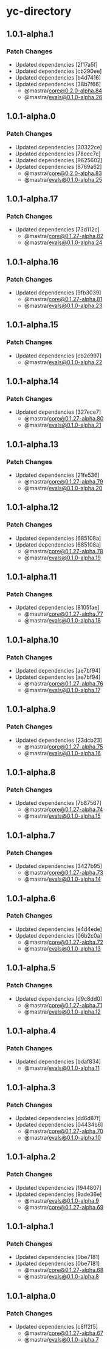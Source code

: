 # yc-directory

## 1.0.1-alpha.1

### Patch Changes

- Updated dependencies [2f17a5f]
- Updated dependencies [cb290ee]
- Updated dependencies [b4d7416]
- Updated dependencies [38b7f66]
  - @mastra/core@0.2.0-alpha.84
  - @mastra/evals@0.1.0-alpha.26

## 1.0.1-alpha.0

### Patch Changes

- Updated dependencies [30322ce]
- Updated dependencies [78eec7c]
- Updated dependencies [9625602]
- Updated dependencies [8769a62]
  - @mastra/core@0.2.0-alpha.83
  - @mastra/evals@0.1.0-alpha.25

## 1.0.1-alpha.17

### Patch Changes

- Updated dependencies [73d112c]
  - @mastra/core@0.1.27-alpha.82
  - @mastra/evals@0.1.0-alpha.24

## 1.0.1-alpha.16

### Patch Changes

- Updated dependencies [9fb3039]
  - @mastra/core@0.1.27-alpha.81
  - @mastra/evals@0.1.0-alpha.23

## 1.0.1-alpha.15

### Patch Changes

- Updated dependencies [cb2e997]
  - @mastra/evals@0.1.0-alpha.22

## 1.0.1-alpha.14

### Patch Changes

- Updated dependencies [327ece7]
  - @mastra/core@0.1.27-alpha.80
  - @mastra/evals@0.1.0-alpha.21

## 1.0.1-alpha.13

### Patch Changes

- Updated dependencies [21fe536]
  - @mastra/core@0.1.27-alpha.79
  - @mastra/evals@0.1.0-alpha.20

## 1.0.1-alpha.12

### Patch Changes

- Updated dependencies [685108a]
- Updated dependencies [685108a]
  - @mastra/core@0.1.27-alpha.78
  - @mastra/evals@0.1.0-alpha.19

## 1.0.1-alpha.11

### Patch Changes

- Updated dependencies [8105fae]
  - @mastra/core@0.1.27-alpha.77
  - @mastra/evals@0.1.0-alpha.18

## 1.0.1-alpha.10

### Patch Changes

- Updated dependencies [ae7bf94]
- Updated dependencies [ae7bf94]
  - @mastra/core@0.1.27-alpha.76
  - @mastra/evals@0.1.0-alpha.17

## 1.0.1-alpha.9

### Patch Changes

- Updated dependencies [23dcb23]
  - @mastra/core@0.1.27-alpha.75
  - @mastra/evals@0.1.0-alpha.16

## 1.0.1-alpha.8

### Patch Changes

- Updated dependencies [7b87567]
  - @mastra/core@0.1.27-alpha.74
  - @mastra/evals@0.1.0-alpha.15

## 1.0.1-alpha.7

### Patch Changes

- Updated dependencies [3427b95]
  - @mastra/core@0.1.27-alpha.73
  - @mastra/evals@0.1.0-alpha.14

## 1.0.1-alpha.6

### Patch Changes

- Updated dependencies [e4d4ede]
- Updated dependencies [06b2c0a]
  - @mastra/core@0.1.27-alpha.72
  - @mastra/evals@0.1.0-alpha.13

## 1.0.1-alpha.5

### Patch Changes

- Updated dependencies [d9c8dd0]
  - @mastra/core@0.1.27-alpha.71
  - @mastra/evals@0.1.0-alpha.12

## 1.0.1-alpha.4

### Patch Changes

- Updated dependencies [bdaf834]
  - @mastra/evals@0.1.0-alpha.11

## 1.0.1-alpha.3

### Patch Changes

- Updated dependencies [dd6d87f]
- Updated dependencies [04434b6]
  - @mastra/core@0.1.27-alpha.70
  - @mastra/evals@0.1.0-alpha.10

## 1.0.1-alpha.2

### Patch Changes

- Updated dependencies [1944807]
- Updated dependencies [9ade36e]
  - @mastra/evals@0.1.0-alpha.9
  - @mastra/core@0.1.27-alpha.69

## 1.0.1-alpha.1

### Patch Changes

- Updated dependencies [0be7181]
- Updated dependencies [0be7181]
  - @mastra/core@0.1.27-alpha.68
  - @mastra/evals@0.1.0-alpha.8

## 1.0.1-alpha.0

### Patch Changes

- Updated dependencies [c8ff2f5]
  - @mastra/core@0.1.27-alpha.67
  - @mastra/evals@0.1.0-alpha.7
